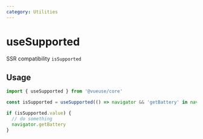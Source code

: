 ```yaml
---
category: Utilities
---
```


# useSupported

SSR compatibility `isSupported`

## Usage

```ts
import { useSupported } from '@vueuse/core'

const isSupported = useSupported(() => navigator && 'getBattery' in navigator)

if (isSupported.value) {
  // do something
  navigator.getBattery
}
```